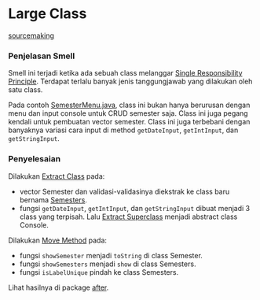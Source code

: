 # Large Class

[sourcemaking](https://sourcemaking.com/refactoring/smells/large-class)

### Penjelasan Smell

Smell ini terjadi ketika ada sebuah class melanggar [Single Responsibility Principle](https://en.wikipedia.org/wiki/Single-responsibility_principle). Terdapat terlalu banyak jenis tanggungjawab yang dilakukan oleh satu class.

Pada contoh [SemesterMenu.java](before/SemesterMenu.java), class ini bukan hanya berurusan dengan menu dan input console untuk CRUD semester saja. Class ini juga pegang kendali untuk pembuatan vector semester. Class ini juga terbebani dengan banyaknya variasi cara input di method `getDateInput`, `getIntInput`, dan `getStringInput`.

### Penyelesaian

Dilakukan [Extract Class](https://sourcemaking.com/refactoring/extract-class) pada: 

- vector Semester dan validasi-validasinya diekstrak ke class baru bernama [Semesters](after/Semesters.java).
- fungsi `getDateInput`, `getIntInput`, dan `getStringInput` dibuat menjadi 3 class yang terpisah. Lalu [Extract Superclass](https://sourcemaking.com/refactoring/extract-superclass) menjadi abstract class Console.

Dilakukan [Move Method](https://sourcemaking.com/refactoring/move-method) pada:

- fungsi `showSemester` menjadi `toString` di class Semester.
- fungsi `showSemesters` menjadi `show` di class Semesters.
- fungsi `isLabelUnique` pindah ke class Semesters.

Lihat hasilnya di package [after](after/SemesterMenu.java).
